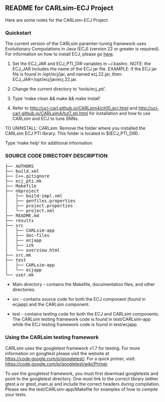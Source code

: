 README for CARLsim-ECJ Project
-------------------------------------------------------------------------------

Here are some notes for the CARLsim-ECJ Project.

### Quickstart

The current version of the CARLsim paramter-tuning framework uses Evolutionary
Computations in Java (ECJ) (version 22 or greater is required). For information
on how to install ECJ, please go [here](http://cs.gmu.edu/~eclab/projects/ecj/).



1) Set the ECJ_JAR and ECJ_PTI_DIR variables in ~/.bashrc.
   NOTE: the ECJ_JAR includes the name of the ECJ jar file.
	 EXAMPLE: if the ECJ jar file is found in /opt/ecj/jar, and named
	 ecj.22.jar, then:
	 ECJ_JAR=/opt/ecj/jar/ecj.22.jar.

2) Change the current directory to ’tools/ecj_pti’.

3) Type ‘make clean && make && make install’

4) Refer to http://uci-carl.github.io/CARLsim4/ch10_ecj.html and http://uci-carl.github.io/CARLsim4/tut7_pti.html for installation and
   how to use CARLsim and ECJ to tune SNNs.

TO UNINSTALL:
CARLsim: Remove the folder where you installed the CARLsim ECJ PTI library. This folder is located in $(ECJ_PTI_DIR).

Type ‘make help’ for additional information.


### SOURCE CODE DIRECTORY DESCRIPTION

<pre>
├── AUTHORS
├── build.xml
├── C++.gitignore
├── ecj_pti.mk
├── Makefile
├── nbproject
│   ├── build-impl.xml
│   ├── genfiles.properties
│   ├── project.properties
│   └── project.xml
├── README.md
├── results
├── src
│   ├── CARLsim-app
│   ├── doc-files
│   ├── ecjapp
│   ├── izk
│   └── overview.html
├── src.mk
├── test
│   ├── CARLsim-app
│   └── ecjapp
└── user.mk
</pre>


* Main directory - contains the Makefile, documentation files, and other
directories.

* src - contains source code for both the ECJ component (found in ecjapp)
and the CARLsim component.

* test - contains testing code for both the ECJ and CARLsim components.
The CARLsim testing framework code is found in test/CARLsim-app while
the ECJ testing framework code is found in test/ecjapp.

### Using the CARLsim testing framework

CARLsim uses the googletest framework v1.7 for testing. For more information
on googltest please visit the website at https://code.google.com/p/googletest/.
For a quick primer, visit: https://code.google.com/p/googletest/wiki/Primer.

To use the googletest framework, you must first download googletests and
point to the googletest directory. One must link to the correct library (either
gtest.a or gtest_main.a) and include the correct headers during compilation.
Please see the test/CARLsim-app/Makefile for examples of how to compile your
tests.

